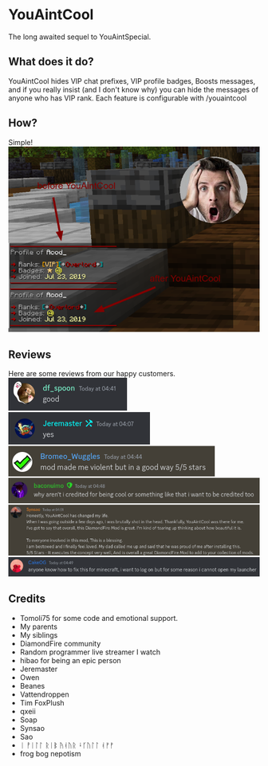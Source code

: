 # YouAintCool
The long awaited sequel to YouAintSpecial.

## What does it do?
YouAintCool hides VIP chat prefixes, VIP profile badges, Boosts messages, and if you really insist (and I don't know why)
you can hide the messages of anyone who has VIP rank. Each feature is configurable with /youaintcool

## How?
Simple!
<br>
<img src="https://github.com/Reasonlesss/YouAintCool/blob/master/github/demonstration.png?raw=true" />

## Reviews
Here are some reviews from our happy customers.
<br>
<img src="https://github.com/Reasonlesss/YouAintCool/blob/master/github/review1.png?raw=true" />
<img src="https://github.com/Reasonlesss/YouAintCool/blob/master/github/review2.png?raw=true" />
<img src="https://github.com/Reasonlesss/YouAintCool/blob/master/github/review3.png?raw=true" />
<img src="https://github.com/Reasonlesss/YouAintCool/blob/master/github/review4.png?raw=true" />
<img src="https://github.com/Reasonlesss/YouAintCool/blob/master/github/review6.png?raw=true" />
<img src="https://github.com/Reasonlesss/YouAintCool/blob/master/github/review5.png?raw=true" />


## Credits
- Tomoli75 for some code and emotional support.
- My parents
- My siblings
- DiamondFire community
- Random programmer live streamer I watch
- hibao for being an epic person
- Jeremaster
- Owen
- Beanes
- Vattendroppen
- Tim FoxPlush
- qxeii
- Soap
- Synsao
- Sao
- ᛁ ᚡᛁᛚᛚ ᚱᛁᛔ ᚤᚮᚢᚱ ᛍᚴᚢᛚᛚ ᚮᚠᚠ
- frog bog nepotism
